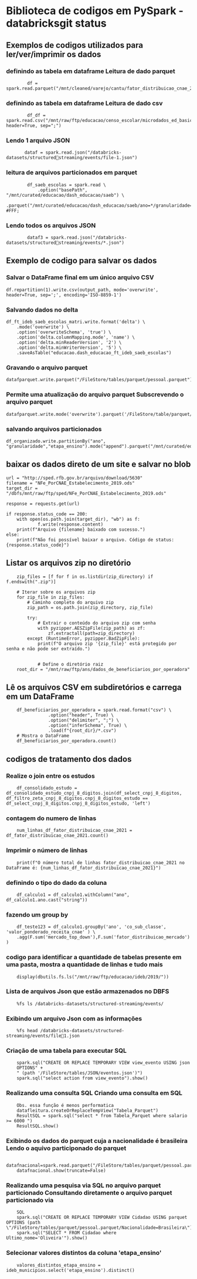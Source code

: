 
# Biblioteca de codigos em PySpark - databricksgit status


## Exemplos de codigos utilizados para ler/ver/imprimir os dados 

### definindo as tabela em dataframe Leitura de dado parquet
```
        df = spark.read.parquet("/mnt/cleaned/varejo/cantu/fator_distribuicao_cnae_2021")
```

### definindo as tabela em dataframe Leitura de dado csv
``` 
        df_df = spark.read.csv("/mnt/raw/ftp/educacao/censo_escolar/microdados_ed_basica/microdados_ed_basica_2016.csv", header=True, sep=";")
```

### Lendo 1 arquivo JSON 
 ``` 
        dataf = spark.read.json("/databricks-datasets/structuredstreaming/events/file-1.json")
```

### leitura de arquivos particionados em parquet
```        
        df_saeb_escolas = spark.read \
            .option("basePath", "/mnt/curated/educacao/dash_educacao/saeb") \
            .parquet("/mnt/curated/educacao/dash_educacao/saeb/ano=*/granularidade=escolas") #FFF;
```

### Lendo todos os arquivos JSON
            dataf3 = spark.read.json("/databricks-datasets/structuredstreaming/events/*.json")

## Exemplo de codigo para salvar os dados 

### Salvar o DataFrame final em um único arquivo CSV
    df.repartition(1).write.csv(output_path, mode='overwrite', header=True, sep=';', encoding='ISO-8859-1')


### Salvando dados no delta 
    df_ft_ideb_saeb_escolas_matri.write.format('delta') \
        .mode('overwrite') \
        .option('overwriteSchema', 'true') \
        .option('delta.columnMapping.mode', 'name') \
        .option('delta.minReaderVersion', '2') \
        .option('delta.minWriterVersion', '5') \
        .saveAsTable("educacao.dash_educacao_ft_ideb_saeb_escolas")

### Gravando o arquivo parquet
    datafparquet.write.parquet("/FileStore/tables/parquet/pessoal.parquet")

### Permite uma atualização do arquivo parquet  Subscrevendo o arquivo parquet

    datafparquet.write.mode('overwrite').parquet('/FileStore/table/parquet/pessoal.parquet')

###  salvando arquivos particionados 
    
    df_organizado.write.partitionBy("ano", "granularidade","etapa_ensino").mode("append").parquet("/mnt/curated/educacao/dash_educacao/ideb")

## baixar os dados direto de um site e salvar no blob

    url = "http://sped.rfb.gov.br/arquivo/download/5630"
    filename = "NFe_PorCNAE_Estabelecimento_2019.ods"
    target_dir = "/dbfs/mnt/raw/ftp/sped/NFe_PorCNAE_Estabelecimento_2019.ods"

    response = requests.get(url)

    if response.status_code == 200:
        with open(os.path.join(target_dir), "wb") as f:
                f.write(response.content)
        print(f"Arquivo {filename} baixado com sucesso.")
    else:
        print(f"Não foi possível baixar o arquivo. Código de status: {response.status_code}")

## Listar os arquivos zip no diretório
        zip_files = [f for f in os.listdir(zip_directory) if f.endswith(".zip")]

        # Iterar sobre os arquivos zip
        for zip_file in zip_files:
            # Caminho completo do arquivo zip
            zip_path = os.path.join(zip_directory, zip_file)

            try:
                # Extrair o conteúdo do arquivo zip com senha
                with pyzipper.AESZipFile(zip_path) as zf:
                    zf.extractall(path=zip_directory)
            except (RuntimeError, pyzipper.BadZipFile):
                print(f"O arquivo zip '{zip_file}' está protegido por senha e não pode ser extraído.")
                
                
                # Define o diretório raiz
        root_dir = "/mnt/raw/ftp/ans/dados_de_beneficiarios_por_operadora"

## Lê os arquivos CSV em subdiretórios e carrega em um DataFrame
    
        df_beneficiarios_por_operadora = spark.read.format("csv") \
                    .option("header", True) \
                    .option("delimiter", ";") \
                    .option("inferSchema", True) \
                    .load(f"{root_dir}/*.csv") 
        # Mostra o DataFrame
        df_beneficiarios_por_operadora.count()

## codigos de tratamento dos dados 

### Realize o join entre os estudos
        df_consolidado_estudo = df_consolidado_estudo_cnpj_8_digitos.join(df_select_cnpj_8_digitos,  df_filtro_zeta_cnpj_8_digitos.cnpj_8_digitos_estudo == df_select_cnpj_8_digitos.cnpj_8_digitos_estudo, 'left')

### contagem do numero de linhas 
        num_linhas_df_fator_distribuicao_cnae_2021 = df_fator_distribuicao_cnae_2021.count()

### Imprimir o número de linhas
        print(f"O número total de linhas fator_distribuicao_cnae_2021 no DataFrame é: {num_linhas_df_fator_distribuicao_cnae_2021}")

### definindo o tipo do dado da coluna
        df_calculo1 = df_calculo1.withColumn("ano", df_calculo1.ano.cast("string"))

### fazendo um group by
        df_teste123 = df_calculo1.groupBy('ano', 'co_sub_classe', 'valor_ponderado_receita_cnae' ) \
        .agg(F.sum('mercado_top_down'),F.sum('fator_distribuicao_mercado') )

### codigo para identificar a quantidade de tabelas presente em uma pasta, mostra a quantidade de linhas e tudo mais
        display(dbutils.fs.ls("/mnt/raw/ftp/educacao/ideb/2019/"))

### Lista de arquivos Json que estão armazenados no DBFS
        %fs ls /databricks-datasets/structured-streaming/events/

### Exibindo um arquivo Json com as informações
        %fs head /databricks-datasets/structured-streaming/events/file1.json

### Criação de uma tabela para executar SQL
        spark.sql("CREATE OR REPLACE TEMPORARY VIEW view_evento USING json 
        OPTIONS" + 
        " (path '/FileStore/tables/JSON/eventos.json')")
        spark.sql("select action from view_evento").show()

### Realizando uma consulta SQL Criando uma consulta em SQL 
        Obs. essa função é menos performatica
        datafleitura.createOrReplaceTempView("Tabela_Parquet")
        ResultSQL = spark.sql("select * from Tabela_Parquet where salario >= 6000 ")
        ResultSQL.show()

### Exibindo os dados do parquet cuja a nacionalidade é brasileira Lendo o aquivo participonado do parquet
        datafnacional=spark.read.parquet("/FileStore/tables/parquet/pessoal.parquet/Nacionalidade=Brasileira")
        datafnacional.show(truncate=False)

### Realizando uma pesquisa via SQL no arquivo parquet particionado Consultando diretamente o arquivo parquet particionado via 
        SQL
        spark.sql("CREATE OR REPLACE TEMPORARY VIEW Cidadao USING parquet OPTIONS (path \"/FileStore/tables/parquet/pessoal.parquet/Nacionalidade=Brasileira\")")
        spark.sql("SELECT * FROM Cidadao where Ultimo_nome='Oliveira'").show()

### Selecionar valores distintos da coluna 'etapa_ensino'
        valores_distintos_etapa_ensino = ideb_municipios.select('etapa_ensino').distinct()
